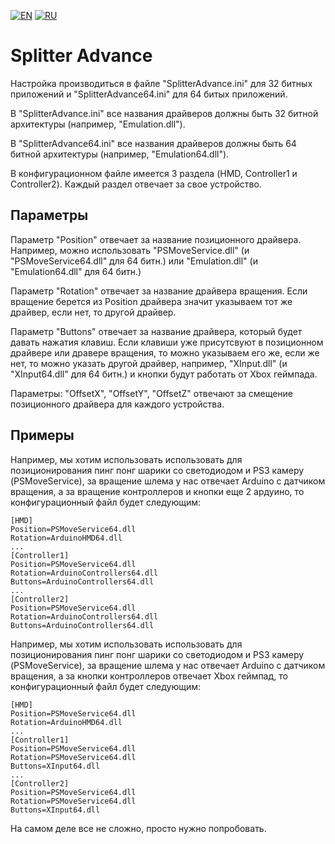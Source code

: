 ﻿[![EN](https://user-images.githubusercontent.com/9499881/33184537-7be87e86-d096-11e7-89bb-f3286f752bc6.png)](https://github.com/TrueOpenVR/TrueOpenVR-Drivers/tree/master/Delphi/SplitterAdvance)
[![RU](https://user-images.githubusercontent.com/9499881/27683795-5b0fbac6-5cd8-11e7-929c-057833e01fb1.png)](https://github.com/TrueOpenVR/TrueOpenVR-Drivers/blob/master/Delphi/SplitterAdvance/README.RU.md)
# Splitter Advance
Настройка производиться в файле "SplitterAdvance.ini" для 32 битных приложений и "SplitterAdvance64.ini" для 64 битых приложений.

В "SplitterAdvance.ini" все названия драйверов должны быть 32 битной архитектуры (например, "Emulation.dll").

В "SplitterAdvance64.ini" все названия драйверов должны быть 64 битной архитектуры (например, "Emulation64.dll").


В конфигурационном файле имеется 3 раздела (HMD, Controller1 и Controller2). Каждый раздел отвечает за свое устройство.
## Параметры
Параметр "Position" отвечает за название позиционного драйвера. Например, можно использовать "PSMoveService.dll" (и "PSMoveService64.dll" для 64 битн.) или "Emulation.dll" (и "Emulation64.dll" для 64 битн.)


Параметр "Rotation" отвечает за название драйвера вращения. Если вращение берется из Position драйвера значит указываем тот же драйвер, если нет, то другой драйвер.


Параметр "Buttons" отвечает за название драйвера, который будет давать нажатия клавиш. Если клавиши уже присутсвуют в позиционном драйвере или дравере вращения, то можно указываем его же, если же нет, то можно указать другой драйвер, например, "XInput.dll" (и "XInput64.dll" для 64 битн.) и кнопки будут работать от Xbox геймпада.


Параметры: "OffsetX", "OffsetY", "OffsetZ" отвечают за смещение позиционного драйвера для каждого устройства.

## Примеры
Например, мы хотим использовать использовать для позиционирования пинг понг шарики со светодиодом и PS3 камеру (PSMoveService), за вращение шлема у нас отвечает Arduino с датчиком вращения, а за вращение контроллеров и кнопки еще 2 ардуино, то конфигурационный файл будет следующим:
```
[HMD]
Position=PSMoveService64.dll
Rotation=ArduinoHMD64.dll
...
[Controller1]
Position=PSMoveService64.dll
Rotation=ArduinoControllers64.dll
Buttons=ArduinoControllers64.dll
...
[Controller2]
Position=PSMoveService64.dll
Rotation=ArduinoControllers64.dll
Buttons=ArduinoControllers64.dll
```

Например, мы хотим использовать использовать для позиционирования пинг понг шарики со светодиодом и PS3 камеру (PSMoveService), за вращение шлема у нас отвечает Arduino с датчиком вращения, а за кнопки контроллеров отвечает Xbox геймпад, то конфигурационный файл будет следующим:
```
[HMD]
Position=PSMoveService64.dll
Rotation=ArduinoHMD64.dll
...
[Controller1]
Position=PSMoveService64.dll
Rotation=PSMoveService64.dll
Buttons=XInput64.dll
...
[Controller2]
Position=PSMoveService64.dll
Rotation=PSMoveService64.dll
Buttons=XInput64.dll
```
На самом деле все не сложно, просто нужно попробовать. 